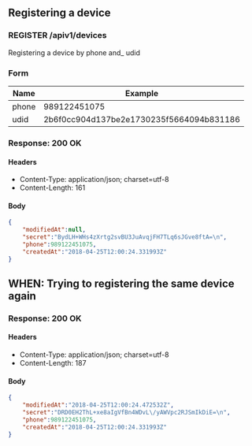 ## Registering a device

### REGISTER /apiv1/devices

Registering a device by phone and_ udid

### Form

Name | Example
--- | ---
phone | 989122451075
udid | 2b6f0cc904d137be2e1730235f5664094b831186

### Response: 200 OK

#### Headers

* Content-Type: application/json; charset=utf-8
* Content-Length: 161

#### Body

```json
{
    "modifiedAt":null,
    "secret":"BydLH+WHs4zXrtg2svBU3JuAvqjFH7TLq6sJGve8ftA=\n",
    "phone":989122451075,
    "createdAt":"2018-04-25T12:00:24.331993Z"
}
```

## WHEN: Trying to registering the same device again

### Response: 200 OK

#### Headers

* Content-Type: application/json; charset=utf-8
* Content-Length: 187

#### Body

```json
{
    "modifiedAt":"2018-04-25T12:00:24.472532Z",
    "secret":"DRD0EH2ThL+xe8aIgVfBn4WDvL\/yAWVpc2RJSmIkDiE=\n",
    "phone":989122451075,
    "createdAt":"2018-04-25T12:00:24.331993Z"
}
```

